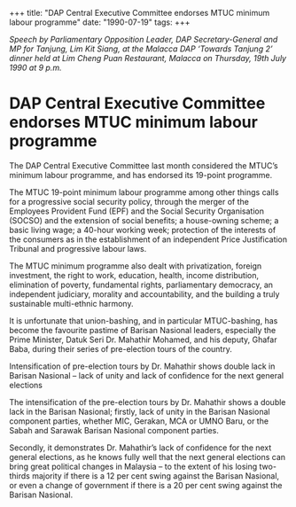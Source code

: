 +++ 
title: "DAP Central Executive Committee endorses MTUC minimum labour programme"
date: "1990-07-19"
tags:
+++

_Speech by Parliamentary Opposition Leader, DAP Secretary-General and MP for Tanjung, Lim Kit Siang, at the Malacca DAP ‘Towards Tanjung 2’ dinner held at Lim Cheng Puan Restaurant, Malacca on Thursday, 19th July 1990 at 9 p.m._

# DAP Central Executive Committee endorses MTUC minimum labour programme

The DAP Central Executive Committee last month considered the MTUC’s minimum labour programme, and has endorsed its 19-point programme.</u>

The MTUC 19-point minimum labour programme among other things calls for a progressive social security policy, through the merger of the Employees Provident Fund (EPF) and the Social Security Organisation (SOCSO) and the extension of social benefits; a house-owning scheme; a basic living wage; a 40-hour working week; protection of the interests of the consumers as in the establishment of an independent Price Justification Tribunal and progressive labour laws.

The MTUC minimum programme also dealt with privatization, foreign investment, the right to work, education, health, income distribution, elimination of poverty, fundamental rights, parliamentary democracy, an independent judiciary, morality and accountability, and the building a truly sustainable multi-ethnic harmony. 

It is unfortunate that union-bashing, and in particular MTUC-bashing, has become the favourite pastime of Barisan Nasional leaders, especially the Prime Minister, Datuk Seri Dr. Mahathir Mohamed, and his deputy, Ghafar Baba, during their series of pre-election tours of the country. 

Intensification of pre-election tours by Dr. Mahathir shows double lack in Barisan Nasional – lack of unity and lack of confidence for the next general elections

The intensification of the pre-election tours by Dr. Mahathir shows a double lack in the Barisan Nasional; firstly, lack of unity in the Barisan Nasional component parties, whether MIC, Gerakan, MCA or UMNO Baru, or the Sabah and Sarawak Barisan Nasional component parties. 

Secondly, it demonstrates Dr. Mahathir’s lack of confidence for the next general elections, as he knows fully well that the next general elections can bring great political changes in Malaysia – to the extent of his losing two-thirds majority if there is a 12 per cent swing against the Barisan Nasional, or even a change of government if there is a 20 per cent swing against the Barisan Nasional.




 
